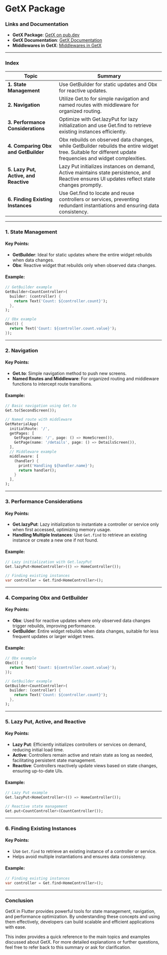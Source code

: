 # GetX Package

### Links and Documentation

- **GetX Package**: [GetX on pub.dev](https://pub.dev/packages/get)
- **GetX Documentation**: [GetX Documentation](https://github.com/jonataslaw/getx/tree/master/documentation)
- **Middlewares in GetX**: [Middlewares in GetX](https://github.com/jonataslaw/getx/issues/262)

---

### Index

| Topic                               | Summary                                                                                                                                                   |
|-------------------------------------|-----------------------------------------------------------------------------------------------------------------------------------------------------------|
| **1. State Management**             | Use GetBuilder for static updates and Obx for reactive updates.                                                                                            |
| **2. Navigation**                   | Utilize Get.to for simple navigation and named routes with middleware for organized routing.                                                                |
| **3. Performance Considerations**   | Optimize with Get.lazyPut for lazy initialization and use Get.find to retrieve existing instances efficiently.                                               |
| **4. Comparing Obx and GetBuilder** | Obx rebuilds on observed data changes, while GetBuilder rebuilds the entire widget tree. Suitable for different update frequencies and widget complexities. |
| **5. Lazy Put, Active, and Reactive** | Lazy Put initializes instances on demand, Active maintains state persistence, and Reactive ensures UI updates reflect state changes promptly.          |
| **6. Finding Existing Instances**   | Use Get.find to locate and reuse controllers or services, preventing redundant instantiations and ensuring data consistency.                              |

---

### 1. State Management

#### Key Points:
- **GetBuilder**: Ideal for static updates where the entire widget rebuilds when data changes.
- **Obx**: Reactive widget that rebuilds only when observed data changes.

#### Example:
```dart
// GetBuilder example
GetBuilder<CountController>(
  builder: (controller) {
    return Text('Count: ${controller.count}');
  },
);

// Obx example
Obx(() {
  return Text('Count: ${controller.count.value}');
});
```

---

### 2. Navigation

#### Key Points:
- **Get.to**: Simple navigation method to push new screens.
- **Named Routes and Middleware**: For organized routing and middleware functions to intercept route transitions.

#### Example:
```dart
// Basic navigation using Get.to
Get.to(SecondScreen());

// Named route with middleware
GetMaterialApp(
  initialRoute: '/',
  getPages: [
    GetPage(name: '/', page: () => HomeScreen()),
    GetPage(name: '/details', page: () => DetailsScreen()),
  ],
  // Middleware example
  middleware: [
    (handler) {
      print('Handling ${handler.name}');
      return handler();
    }
  ],
);
```

---

### 3. Performance Considerations

#### Key Points:
- **Get.lazyPut**: Lazy initialization to instantiate a controller or service only when first accessed, optimizing memory usage.
- **Handling Multiple Instances**: Use `Get.find` to retrieve an existing instance or create a new one if not found.

#### Example:
```dart
// Lazy initialization with Get.lazyPut
Get.lazyPut<HomeController>(() => HomeController());

// Finding existing instances
var controller = Get.find<HomeController>();
```

---

### 4. Comparing Obx and GetBuilder

#### Key Points:
- **Obx**: Used for reactive updates where only observed data changes trigger rebuilds, improving performance.
- **GetBuilder**: Entire widget rebuilds when data changes, suitable for less frequent updates or larger widget trees.

#### Example:
```dart
// Obx example
Obx(() {
  return Text('Count: ${controller.count.value}');
});

// GetBuilder example
GetBuilder<CountController>(
  builder: (controller) {
    return Text('Count: ${controller.count}');
  },
);
```

---

### 5. Lazy Put, Active, and Reactive

#### Key Points:
- **Lazy Put**: Efficiently initializes controllers or services on demand, reducing initial load time.
- **Active**: Controllers remain active and retain state as long as needed, facilitating persistent state management.
- **Reactive**: Controllers reactively update views based on state changes, ensuring up-to-date UIs.

#### Example:
```dart
// Lazy Put example
Get.lazyPut<HomeController>(() => HomeController());

// Reactive state management
Get.put<CountController>(CountController());
```

---

### 6. Finding Existing Instances

#### Key Points:
- Use `Get.find` to retrieve an existing instance of a controller or service.
- Helps avoid multiple instantiations and ensures data consistency.

#### Example:
```dart
// Finding existing instances
var controller = Get.find<HomeController>();
```

---

### Conclusion

GetX in Flutter provides powerful tools for state management, navigation, and performance optimization. By understanding these concepts and using them effectively, developers can build scalable and efficient applications with ease.

This index provides a quick reference to the main topics and examples discussed about GetX. For more detailed explanations or further questions, feel free to refer back to this summary or ask for clarification.
